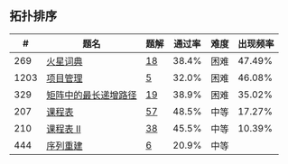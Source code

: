 ## 拓扑排序

| \# | 题名 | 题解 | 通过率 | 难度 | 出现频率   |
|------|----------------------|-----|--------|----|--------|
|269|[火星词典](https://leetcode-cn.com/problems/alien-dictionary)   |[18](https://leetcode-cn.com/problems/alien-dictionary/solution)|38.4%|困难|47.49%|
|1203|[项目管理](https://leetcode-cn.com/problems/sort-items-by-groups-respecting-dependencies)   |[5](https://leetcode-cn.com/problems/sort-items-by-groups-respecting-dependencies/solution)|32.0%|困难|46.08%|
|329|[矩阵中的最长递增路径](https://leetcode-cn.com/problems/longest-increasing-path-in-a-matrix)   |[19](https://leetcode-cn.com/problems/longest-increasing-path-in-a-matrix/solution)|38.9%|困难|35.02%|
|207|[课程表](https://leetcode-cn.com/problems/course-schedule)   |[57](https://leetcode-cn.com/problems/course-schedule/solution)|48.5%|中等|17.27%|
|210|[课程表 II](https://leetcode-cn.com/problems/course-schedule-ii)   |[38](https://leetcode-cn.com/problems/course-schedule-ii/solution)|45.5%|中等|10.39%|
|444|[序列重建](https://leetcode-cn.com/problems/sequence-reconstruction)   |[6](https://leetcode-cn.com/problems/sequence-reconstruction/solution)|20.9%|中等|&nbsp;|
